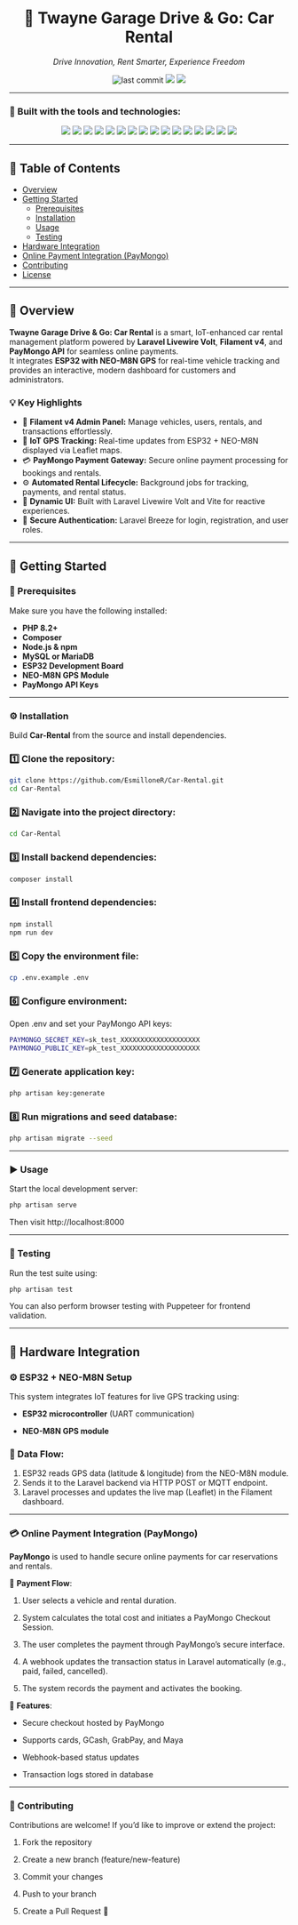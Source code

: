 <h1 align="center">🚗 Twayne Garage Drive & Go: Car Rental</h1>
<p align="center"><i>Drive Innovation, Rent Smarter, Experience Freedom</i></p>

<p align="center">
  <img src="https://img.shields.io/github/last-commit/EsmilloneR/Car-Rental?style=for-the-badge" alt="last commit"/>
  <img src="https://img.shields.io/badge/php-53.3%25-blue?style=for-the-badge&logo=php&logoColor=white"/>
  <img src="https://img.shields.io/badge/languages-4-blue?style=for-the-badge"/>
</p>

---

### 🧰 Built with the tools and technologies:

<p align="center">
  <img src="https://img.shields.io/badge/Laravel-FF2D20?style=for-the-badge&logo=laravel&logoColor=white"/>
  <img src="https://img.shields.io/badge/Livewire-4E56A6?style=for-the-badge&logo=laravel&logoColor=white"/>
  <img src="https://img.shields.io/badge/Volt-5A0FC8?style=for-the-badge&logo=lightning&logoColor=white"/>
  <img src="https://img.shields.io/badge/Filament-1E1E2E?style=for-the-badge&logo=laravel&logoColor=white"/>
  <img src="https://img.shields.io/badge/ESP32-000000?style=for-the-badge&logo=espressif&logoColor=white"/>
  <img src="https://img.shields.io/badge/NEO--M8N%20GPS-1E90FF?style=for-the-badge&logo=gps&logoColor=white"/>
  <img src="https://img.shields.io/badge/PayMongo-27AE60?style=for-the-badge&logo=money&logoColor=white"/>
  <img src="https://img.shields.io/badge/Composer-885630?style=for-the-badge&logo=composer&logoColor=white"/>
  <img src="https://img.shields.io/badge/npm-CB3837?style=for-the-badge&logo=npm&logoColor=white"/>
  <img src="https://img.shields.io/badge/Vite-646CFF?style=for-the-badge&logo=vite&logoColor=white"/>
  <img src="https://img.shields.io/badge/JavaScript-F7DF1E?style=for-the-badge&logo=javascript&logoColor=black"/>
  <img src="https://img.shields.io/badge/Axios-5A29E4?style=for-the-badge&logo=axios&logoColor=white"/>
  <img src="https://img.shields.io/badge/PHP-777BB4?style=for-the-badge&logo=php&logoColor=white"/>
  <img src="https://img.shields.io/badge/Leaflet-199900?style=for-the-badge&logo=leaflet&logoColor=white"/>
  <img src="https://img.shields.io/badge/Puppeteer-40B5A4?style=for-the-badge&logo=puppeteer&logoColor=white"/>
  <img src="https://img.shields.io/badge/GitHub%20Actions-2088FF?style=for-the-badge&logo=githubactions&logoColor=white"/>
</p>

---

## 📑 Table of Contents
- [Overview](#overview)
- [Getting Started](#getting-started)
  - [Prerequisites](#prerequisites)
  - [Installation](#installation)
  - [Usage](#usage)
  - [Testing](#testing)
- [Hardware Integration](#hardware-integration)
- [Online Payment Integration (PayMongo)](#online-payment-integration-paymongo)
- [Contributing](#contributing)
- [License](#license)

---

## 🧭 Overview

**Twayne Garage Drive & Go: Car Rental** is a smart, IoT-enhanced car rental management platform powered by **Laravel Livewire Volt**, **Filament v4**, and **PayMongo API** for seamless online payments.  
It integrates **ESP32 with NEO-M8N GPS** for real-time vehicle tracking and provides an interactive, modern dashboard for customers and administrators.

### 💡 Key Highlights

- 🌿 **Filament v4 Admin Panel:** Manage vehicles, users, rentals, and transactions effortlessly.  
- 📡 **IoT GPS Tracking:** Real-time updates from ESP32 + NEO-M8N displayed via Leaflet maps.  
- 💳 **PayMongo Payment Gateway:** Secure online payment processing for bookings and rentals.  
- ⚙️ **Automated Rental Lifecycle:** Background jobs for tracking, payments, and rental status.  
- 🎨 **Dynamic UI:** Built with Laravel Livewire Volt and Vite for reactive experiences.  
- 🔐 **Secure Authentication:** Laravel Breeze for login, registration, and user roles.

---

## 🚀 Getting Started

### 🧩 Prerequisites
Make sure you have the following installed:
- **PHP 8.2+**
- **Composer**
- **Node.js & npm**
- **MySQL or MariaDB**
- **ESP32 Development Board**
- **NEO-M8N GPS Module**
- **PayMongo API Keys**

---

### ⚙️ Installation

Build **Car-Rental** from the source and install dependencies.

### 1️⃣ Clone the repository:
```bash
git clone https://github.com/EsmilloneR/Car-Rental.git
cd Car-Rental
```
### 2️⃣ Navigate into the project directory:
```bash
cd Car-Rental
```
### 3️⃣ Install backend dependencies:
```bash
composer install
```
### 4️⃣ Install frontend dependencies:
```bash
npm install
npm run dev
```
### 5️⃣ Copy the environment file:
```bash
cp .env.example .env
```
### 6️⃣ Configure environment:
Open .env and set your PayMongo API keys:
```bash
PAYMONGO_SECRET_KEY=sk_test_XXXXXXXXXXXXXXXXXXXX
PAYMONGO_PUBLIC_KEY=pk_test_XXXXXXXXXXXXXXXXXXXX
```
### 7️⃣ Generate application key:
```bash
php artisan key:generate
```
### 8️⃣ Run migrations and seed database:
```bash
php artisan migrate --seed
```
---
### ▶️ Usage
Start the local development server:
```bash
php artisan serve
```
Then visit http://localhost:8000

---
### 🧪 Testing
Run the test suite using:
```bash
php artisan test
```
You can also perform browser testing with Puppeteer for frontend validation.

---
## 🔌 Hardware Integration
### ⚙️ ESP32 + NEO-M8N Setup

This system integrates IoT features for live GPS tracking using:

- **ESP32 microcontroller** (UART communication)

- **NEO-M8N GPS module**

### 📡 Data Flow:

1. ESP32 reads GPS data (latitude & longitude) from the NEO-M8N module.
2. Sends it to the Laravel backend via HTTP POST or MQTT endpoint.
3. Laravel processes and updates the live map (Leaflet) in the Filament dashboard.

---
### 💳 Online Payment Integration (PayMongo)

**PayMongo** is used to handle secure online payments for car reservations and rentals.

💼 **Payment Flow**:

1. User selects a vehicle and rental duration.

2. System calculates the total cost and initiates a PayMongo Checkout Session.

3. The user completes the payment through PayMongo’s secure interface.

4. A webhook updates the transaction status in Laravel automatically (e.g., paid, failed, cancelled).

5. The system records the payment and activates the booking.

🔐 **Features**:

- Secure checkout hosted by PayMongo

- Supports cards, GCash, GrabPay, and Maya

- Webhook-based status updates

- Transaction logs stored in database

---
### 🤝 Contributing

Contributions are welcome!
If you’d like to improve or extend the project:

1. Fork the repository

2. Create a new branch (feature/new-feature)

3. Commit your changes

4. Push to your branch

5. Create a Pull Request 🚀
